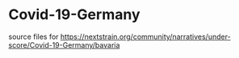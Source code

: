 # Covid-19-Germany

source files for https://nextstrain.org/community/narratives/under-score/Covid-19-Germany/bavaria
